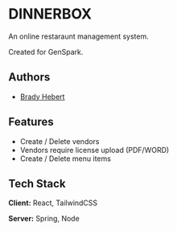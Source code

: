 
# DINNERBOX

An online restaraunt management system.

Created for GenSpark.



## Authors

- [Brady Hebert](https://github.com/BradyHebert)


## Features

- Create / Delete vendors
- Vendors require license upload (PDF/WORD)
- Create / Delete menu items



## Tech Stack

**Client:** React, TailwindCSS

**Server:** Spring, Node



